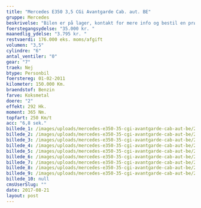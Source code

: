 ```yaml
---
title: "Mercedes E350 3,5 CGi Avantgarde Cab. aut. BE"
gruppe: Mercedes
beskrivelse: "Bilen er på lager, kontakt for mere info og bestil en prøvetur.\n\n - Fri km. \n\n - Klar til levering.\n\n - Mulighed for mekaniskgaranti.\n\n  ✔ Ingen km-begrænsning: Kør så meget du vil i hele perioden.\n\n ✔ Garantiforsikring tilbydes: Ingen uventede værksteds regninger.\n\n ✔ Mulighed for billig forsikring \n\n ✔ Vaskekort til Cirkel K: Vask bilen i hele landet hos Cirkel K.\n\n ✔ Skal vi hjælpe dig med at finde drømmebilen, tilbyder vi Danmarks bedste leasingpakker.\n\n"
foerstegangsydelse: "35.000 kr. "
maanedlig_ydelse: "3.795 kr. "
restvaerdi: 176.000 eks. moms/afgift
volumen: "3,5"
cylindre: "6"
antal_ventiler: "0"
gear: "7"
traek: Nej
btype: Personbil
foerstereg: 01-02-2011
kilometer: 150.000 Km.
braendstof: Benzin
farve: Koksmetal
doere: "2"
effekt: 292 Hk.
moment: 365 Nm.
topfart: 250 Km/t
acc: "6,8 sek."
billede_1: /images/uploads/mercedes-e350-35-cgi-avantgarde-cab-aut-be/2146782853.jpg
billede_2: /images/uploads/mercedes-e350-35-cgi-avantgarde-cab-aut-be/2146782853_1.jpg
billede_3: /images/uploads/mercedes-e350-35-cgi-avantgarde-cab-aut-be/2146782853_2.jpg
billede_4: /images/uploads/mercedes-e350-35-cgi-avantgarde-cab-aut-be/2146782853_3.jpg
billede_5: /images/uploads/mercedes-e350-35-cgi-avantgarde-cab-aut-be/2146782853_4.jpg
billede_6: /images/uploads/mercedes-e350-35-cgi-avantgarde-cab-aut-be/2146782853_5.jpg
billede_7: /images/uploads/mercedes-e350-35-cgi-avantgarde-cab-aut-be/2146782853_6.jpg
billede_8: /images/uploads/mercedes-e350-35-cgi-avantgarde-cab-aut-be/2146782853_7.jpg
billede_9: /images/uploads/mercedes-e350-35-cgi-avantgarde-cab-aut-be/2146782853_8.jpg
billede_10: null
cmsUserSlug: ""
date: 2017-08-21 
layout: post
---
```


